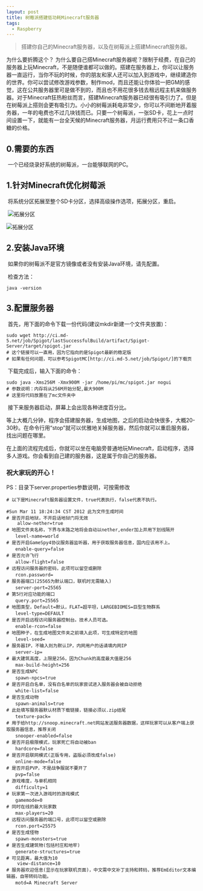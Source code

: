 ```yaml
---
layout: post
title: 树莓派搭建低功耗Minecraft服务器
tags:
  - Raspberry
---
```


> 搭建你自己的Minecraft服务器，以及在树莓派上搭建Minecraft服务器。

为什么要折腾这个？
为什么要自己搭Minecraft服务器呢？限制于经费，在自己的服务器上玩Minecraft，不是随便谁都可以做的。搭建在服务器上，你可以让服务器一直运行，当你不玩的时候，你的朋友和家人还可以加入到游戏中，继续建造你的世界。你可以尝试修改游戏参数，制作mod，而且还能让你体验一把GM的感觉，这在公共服务器里可是做不到的，而且也不用花很多钱去租远程主机来做服务器。对于Minecraft狂热粉丝而言，搭建Minecraft服务器已经很有吸引力了。但是在树莓派上搭则会更有吸引力。小小的树莓派耗电非常少，你可以不间断地开着服务器，一年的电费也不过几块钱而已。只要一个树莓派，一张SD卡，花上一点时间设置一下，就能有一台全天候的Minecraft服务器，月运行费用只不过一条口香糖的价格。


## 0.需要的东西

​	一个已经烧录好系统的树莓派，一台能够联网的PC。

## 1.针对Minecraft优化树莓派

​	将系统分区拓展至整个SD卡分区，选择高级操作选项，拓展分区，重启。

​	![拓展分区](https://raw.githubusercontent.com/ztygalaxy/ztygalaxy.github.io/master/images/es0.png)

![拓展分区](https://raw.githubusercontent.com/ztygalaxy/ztygalaxy.github.io/master/assets/images/es1.png)

## 2.安装Java环境

​	如果你的树莓派不是官方镜像或者没有安装Java环境，请先配置。

​	检查方法：

~~~shell
java -version
~~~

## 3.配置服务器

​	首先，用下面的命令下载一份代码(建议mkdir新建一个文件夹放置)：

~~~shell
sudo wget http://ci.md-5.net/job/Spigot/lastSuccessfulBuild/artifact/Spigot-Server/target/spigot.jar
# 这个链接可以一直用，因为它指向的是Spigot最新的稳定版
# 如果有任何问题，可以参考SpigotMC[http://ci.md-5.net/job/Spigot/]的下载页
~~~

​	下载完成后，输入下面的命令：

~~~shell
sudo java -Xms256M -Xmx900M -jar /home/pi/mc/spigot.jar nogui
# 参数说明：内存将从256M开始分配,最大900M
# 这里将代码放置在了mc文件夹中
~~~

​	接下来服务器启动，屏幕上会出现各种进度百分比。

​	等上大概几分钟，程序会搭建服务器，生成地图，之后的启动会快很多，大概20-30秒。在命令行用“stop”就可以优雅地关掉服务器，然后你就可以重启服务器，找出问题在哪里。

​	在上面的流程完成后，你就可以坐在电脑旁普通地玩Minecraft，启动程序，选择多人游戏。你会看到自己建的服务器，这是属于你自己的服务器。

###  	祝大家玩的开心！







PS：目录下server.properties参数说明，可按需修改

~~~properties
# 以下是Minecraft服务器设置文件，true代表执行，false代表不执行。

#Sun Mar 11 18:24:34 CST 2012 此为文件生成时间
# 是否开启地狱，不开启话地狱门将无效
	allow-nether=true
# 地图文件夹名称，下界与末路之地将会自动以nether,ender加上并用下划线隔开
　　level-name=world
# 是否开启GameSpy4协议服务器监听器，用于获取服务器信息，国内应该用不上。
　　enable-query=false
# 是否允许飞行
　　allow-flight=false
# 远程访问服务器的密码，此项可以留空或删除
　　rcon.password=
# 服务器端口(25565为默认端口，联机时无需输入)
　　server-port=25565
# 第5行对应功能的端口
　　query.port=25565
# 地图类型，Default=默认，FLAT=超平坦，LARGEBIOMES=巨型生物群系
　　level-type=DEFAULT
# 是否开启远程访问服务器控制台。技术人员可选。
　　enable-rcon=false
# 地图种子，在生成地图文件夹之前填入此项，可生成特定的地图
　　level-seed=
# 服务器IP，不输入则为默认IP，内网用户的话请填内网IP
　　server-ip=
# 最大建筑高度，上限是256，因为Chunk的高度最大值是256
　　max-build-height=256
# 是否生成NPC
　　spawn-npcs=true
# 是否开启白名单，没有白名单的玩家尝试进入服务器会被自动拒绝
　　white-list=false
# 是否生成动物
　　spawn-animals=true
# 此处填写服务器默认材质下载链接，链接必须以.zip结尾
　　texture-pack=
# 用于给http://snoop.minecraft.net网站发送服务器数据，这样玩家可以从客户端上获取服务器信息，推荐关闭
　　snooper-enabled=false
# 是否开启极限模式，玩家死亡将自动被ban
　　hardcore=false
# 是否开启联网模式(正版专用，盗版必须改成false)
　　online-mode=false
# 是否开启PVP，不是战争服就不要开了
　　pvp=false
# 游戏难度，与单机相同
　　difficulty=1
# 玩家第一次进入游戏时的游戏模式
　　gamemode=0
# 同时在线的最大玩家数
　　max-players=20
# 远程访问服务器的端口号，此项可以留空或删除
　　rcon.port=25575
# 是否生成怪物
　　spawn-monsters=true
# 是否生成建筑物(包括村庄和地牢)
　　generate-structures=true
# 可见距离，最大值为10
	view-distance=10
# 服务器欢迎信息(显示在玩家联机页面)，中文需中文补丁支持和转码，推荐EmEditor文本编辑器，自带转码功能。
　　motd=A Minecraft Server
~~~


